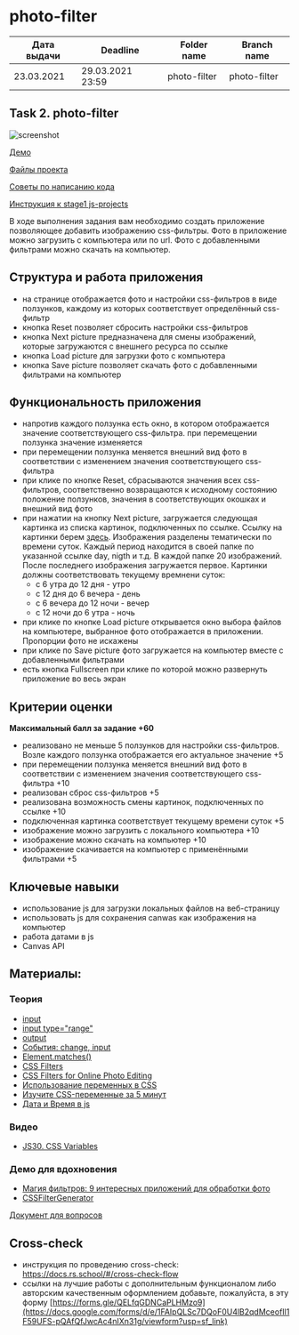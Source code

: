 # photo-filter

| Дата выдачи | Deadline         | Folder name   | Branch name   |
| ------------| ---------------- | ------------- | ------------- |
| 23.03.2021  | 29.03.2021 23:59 | photo-filter  | photo-filter  |

## Task 2. photo-filter

![screenshot](images/photo-filter.png)

[Демо](https://rolling-scopes-school.github.io/stage1-tasks/photo-filter/)

[Файлы проекта](https://github.com/rolling-scopes-school/stage1-tasks/tree/photo-filter/photo-filter)

[Советы по написанию кода](tasks/photo-filter-hints.md)

[Инструкция к stage1 js-projects](tasks/js-projects.md)

В ходе выполнения задания вам необходимо создать приложение позволяющее добавить изображению css-фильтры. Фото в приложение можно загрузить с компьютера или по url. Фото с добавленными фильтрами можно скачать на компьютер. 

## Структура и работа приложения
- на странице отображается фото и настройки css-фильтров в виде ползунков, каждому из которых соответствует определённый css-фильтр
- кнопка Reset позволяет сбросить настройки css-фильтров
- кнопка Next picture предназначена для смены изображений, которые загружаются с внешнего ресурса по ссылке
- кнопка Load picture для загрузки фото с компьютера 
- кнопка Save picture позволяет скачать фото с добавленными фильтрами на компьютер

## Функциональность приложения
- напротив каждого ползунка есть окно, в котором отображается значение соответствующего css-фильтра. при перемещении ползунка значение изменяется
- при перемещении ползунка меняется внешний вид фото в соответствии с изменением значения соответствующего css-фильтра
- при клике по кнопке Reset, сбрасываются значения всех css-фильтров, соответственно возвращаются к исходному состоянию положение ползунков, значения в соответствующих окошках и внешний вид фото
- при нажатии на кнопку Next picture, загружается следующая картинка из списка картинок, подключенных по ссылке. Ссылку на картинки берем [здесь](https://raw.githubusercontent.com/rolling-scopes-school/stage1-tasks/assets/images/). Изображения разделены тематически по времени суток. Каждый период находится в своей папке по указанной ссылке day, nigth и т.д. В каждой папке 20 изображений. После последнего изображения загружается первое. Картинки должны соответствовать текущему времнени суток:
  + с 6 утра до 12 дня - утро
  + с 12 дня до 6 вечера - день
  + с 6 вечера до 12 ночи - вечер
  + с 12 ночи до 6 утра - ночь
- при клике по кнопке Load picture открывается окно выбора файлов на компьютере, выбранное фото отображается в приложении. Пропорции фото не искажены
- при клике по Save picture фото загружается на компьютер вместе с добавленными фильтрами
- есть кнопка Fullscreen при клике по которой можно развернуть приложение во весь экран

## Критерии оценки

**Максимальный балл за задание +60**
- реализовано не меньше 5 ползунков для настройки css-фильтров. Возле каждого ползунка отображается его актуальное значение +5
- при перемещении ползунка меняется внешний вид фото в соответствии с изменением значения соответствующего css-фильтра +10
- реализован сброс css-фильтров +5
- реализована возможность смены картинок, подключенных по ссылке +10
- подключенная картинка соответствует текущему времени суток +5
- изображение можно загрузить с локального компьютера +10
- изображение можно скачать на компьютер +10
- изображение скачивается на компьютер с применёнными фильтрами +5

## Ключевые навыки
- использование js для загрузки локальных файлов на веб-страницу
- использовать js для сохранения сanwas как изображения на компьютер
- работа датами в js
- Canvas API

## Материалы:
### Теория
- [input](https://developer.mozilla.org/ru/docs/Web/HTML/Element/Input)
- [input type="range"](https://developer.mozilla.org/ru/docs/Web/HTML/Element/Input/range)
- [output](https://developer.mozilla.org/ru/docs/Web/HTML/Element/output)
- [События: change, input](https://learn.javascript.ru/events-change-input)
- [Element.matches()](https://developer.mozilla.org/ru/docs/Web/API/Element/matches)
- [CSS Filters](https://css-tricks.com/almanac/properties/f/filter/)
- [CSS Filters for Online Photo Editing](https://orangeable.com/css/filters)
- [Использование переменных в CSS](https://developer.mozilla.org/ru/docs/Web/CSS/Using_CSS_custom_properties)
- [Изучите CSS-переменные за 5 минут](https://medium.com/devschacht/изучите-css-переменные-за-5-минут-3a5dc6193857)
- [Дата и Время в js](https://learn.javascript.ru/datetime)

### Видео
- [JS30. CSS Variables](https://youtu.be/AHLNzv13c2I)

### Демо для вдохновения
- [Магия фильтров: 9 интересных приложений для обработки фото](https://asn24.ru/sova/community/magiya-filtrov-9-interesnykh-prilozheniy-dlya-obrabotki-foto-v-instagram/)
- [CSSFilterGenerator](https://www.cssfiltergenerator.com/)

[Документ для вопросов](https://docs.google.com/spreadsheets/d/1dMDLBC4-1XPaVMehZB6DqetToXZhq4x0PiZtj-jvLRc/edit#gid=487334651)

## Cross-check
- инструкция по проведению cross-check: https://docs.rs.school/#/cross-check-flow
- ссылки на лучшие работы с дополнительным функционалом либо авторским качественным оформлением добавьте, пожалуйста, в эту форму [https://forms.gle/QELfqGDNCaPLHMzo9](https://docs.google.com/forms/d/e/1FAIpQLSc7DQoF0U4lB2qdMceofIl1F59UFS-pQAfQfJwcAc4nIXn31g/viewform?usp=sf_link)